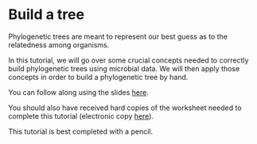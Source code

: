 # Build a tree

Phylogenetic trees are meant to represent our best guess as to the relatedness among organisms.

In this tutorial, we will go over some crucial concepts needed to correctly build phylogenetic trees using microbial data. We will then apply those concepts in order to build a phylogenetic tree by hand.

You can follow along using the slides [here](https://tinyurl.com/yb8daunw).

You should also have received hard copies of the worksheet needed to complete this tutorial (electronic copy [here](https://www.dropbox.com/s/f6grmye10czrr8j/Build%20trees%20worksheet.pdf?dl=0)).

This tutorial is best completed with a pencil.